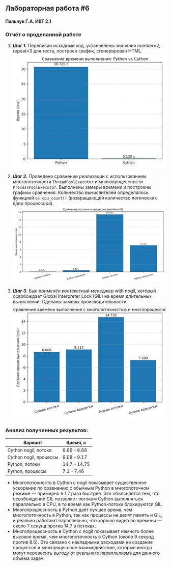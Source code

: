 ## Лабораторная работа #6
#### Пальчук Г.А. ИВТ 2.1

### Отчёт о проделанной работе

1. ***Шаг 1.***
Переписан исходный код, установлены значения number=2, repeat=3 для теста, построен график, сгенерирован HTML.
![](test_1.png)


2. ***Шаг 2.***
Проведено сравнение реализации с использованием многопоточности ```ThreadPoolExecutor``` и многопроцессности ```ProcessPoolExecutor```. Выполнены замеры времени и построены графики сравнения. Количество вычислителей определялось функцией ```os.cpu_count()``` (возвращающей количество логических ядер процессора).
![](test_2.png)

3. ***Шаг 3.***
Был применён контекстный менеджер with nogil, который освобождает Global Interpreter Lock (GIL) на время длительных вычислений. Сделаны замеры производительности.
![](test_3.png)

### Анализ полученных результов:
| Вариант                | Время, с     |
| ---------------------- | ------------ |
| Cython nogil, потоки   | 8.66 – 8.68  |
| Cython nogil, процессы | 9.08 – 9.17  |
| Python, потоки         | 14.7 – 14.75 |
| Python, процессы       | 7.1 – 7.46   |

- Многопоточность в Cython с nogil показывает существенное ускорение по сравнению с обычным Python в многопоточном режиме — примерно в 1.7 раза быстрее. Это объясняется тем, что освобождение GIL позволяет потокам Cython выполняться параллельно в CPU, в то время как Python-потоки блокируются GIL.
- Многопроцессность в Python даёт лучшее время, чем многопоточность в Python, так как процессы не делят память и GIL, и реально работают параллельно, что хорошо видно по времени — около 7 секунд против 14.7 в потоках.
- Многопроцессность в Cython с nogil показывает немного более высокое время, чем многопоточность в Cython (около 9 секунд против 8.6). Это связано с накладными расходами на создание процессов и межпроцессное взаимодействие, которые иногда могут перевесить выгоду от реального параллелизма для данного объёма задач.